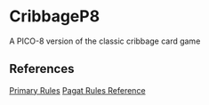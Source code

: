 # CribbageP8

A PICO-8 version of the classic cribbage card game

## References

[Primary Rules](./rulebook_2020.pdf)
[Pagat Rules Reference](https://www.pagat.com/adders/crib6.html)